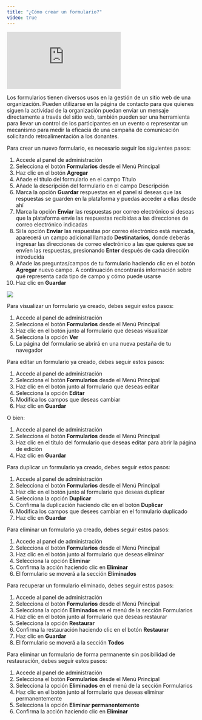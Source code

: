 ```yaml
---
title: "¿Cómo crear un formulario?"
video: true
---
```


<div class="aspect-w-16 aspect-h-9">
  <iframe src="https://www.youtube.com/embed/tvf2GCTWePc" frameborder="0" allow="accelerometer; autoplay; clipboard-write; encrypted-media; gyroscope; picture-in-picture" allowfullscreen></iframe>
</div>

Los formularios tienen diversos usos en la gestión de un sitio web de una organización. Pueden utilizarse en la página de contacto para que quienes siguen la actividad de la organización puedan enviar un mensaje directamente a través del sitio web, también pueden ser una herramienta para llevar un control de los participantes en un evento o representar un mecanismo para medir la eficacia de una campaña de comunicación solicitando retroalimentación a los donantes.

Para crear un nuevo formulario, es necesario seguir los siguientes pasos:

1) Accede al panel de administración
2) Selecciona el botón **Formularios** desde el Menú Principal
3) Haz clic en el botón **Agregar**
4) Añade el título del formulario en el campo Título
5) Añade la descripción del formulario en el campo Descripción
6) Marca la opción **Guardar** respuestas en el panel si deseas que las respuestas se guarden en la plataforma y puedas acceder a ellas desde ahí
7) Marca la opción **Enviar** las respuestas por correo electrónico si deseas que la plataforma envíe las respuestas recibidas a las direcciones de correo electrónico indicadas
8) Si la opción **Enviar** las respuestas por correo electrónico está marcada, aparecerá un campo adicional llamado **Destinatarios**, donde deberás ingresar las direcciones de correo electrónico a las que quieres que se envíen las respuestas, presionando **Enter** después de cada dirección introducida
9) Añade las preguntas/campos de tu formulario haciendo clic en el botón **Agregar** nuevo campo. A continuación encontrarás información sobre qué representa cada tipo de campo y cómo puede usarse
10) Haz clic en **Guardar**

<a href="/build/help/021.png">
    <img src="/build/help/021.png" />
</a>

Para visualizar un formulario ya creado, debes seguir estos pasos:

1) Accede al panel de administración
2) Selecciona el botón **Formularios** desde el Menú Principal
3) Haz clic en el botón junto al formulario que deseas visualizar
4) Selecciona la opción **Ver**
5) La página del formulario se abrirá en una nueva pestaña de tu navegador

Para editar un formulario ya creado, debes seguir estos pasos:

1) Accede al panel de administración
2) Selecciona el botón **Formularios** desde el Menú Principal
3) Haz clic en el botón junto al formulario que deseas editar
4) Selecciona la opción **Editar**
5) Modifica los campos que deseas cambiar
6) Haz clic en **Guardar**

O bien:

1) Accede al panel de administración
2) Selecciona el botón **Formularios** desde el Menú Principal
3) Haz clic en el título del formulario que deseas editar para abrir la página de edición
4) Haz clic en **Guardar**

Para duplicar un formulario ya creado, debes seguir estos pasos:

1) Accede al panel de administración
2) Selecciona el botón **Formularios** desde el Menú Principal
3) Haz clic en el botón junto al formulario que deseas duplicar
4) Selecciona la opción **Duplicar**
5) Confirma la duplicación haciendo clic en el botón **Duplicar**
6) Modifica los campos que desees cambiar en el formulario duplicado
7) Haz clic en **Guardar**

Para eliminar un formulario ya creado, debes seguir estos pasos:

1) Accede al panel de administración
2) Selecciona el botón **Formularios** desde el Menú Principal
3) Haz clic en el botón junto al formulario que deseas eliminar
4) Selecciona la opción **Eliminar**
5) Confirma la acción haciendo clic en **Eliminar**
6) El formulario se moverá a la sección **Eliminados**

Para recuperar un formulario eliminado, debes seguir estos pasos:

1) Accede al panel de administración
2) Selecciona el botón **Formularios** desde el Menú Principal
3) Selecciona la opción **Eliminados** en el menú de la sección Formularios
4) Haz clic en el botón junto al formulario que deseas restaurar
5) Selecciona la opción **Restaurar**
6) Confirma la restauración haciendo clic en el botón **Restaurar**
7) Haz clic en **Guardar**
8) El formulario se moverá a la sección **Todos**

Para eliminar un formulario de forma permanente sin posibilidad de restauración, debes seguir estos pasos:

1) Accede al panel de administración
2) Selecciona el botón **Formularios** desde el Menú Principal
3) Selecciona la opción **Eliminados** en el menú de la sección Formularios
4) Haz clic en el botón junto al formulario que deseas eliminar permanentemente
5) Selecciona la opción **Eliminar permanentemente**
6) Confirma la acción haciendo clic en **Eliminar**

